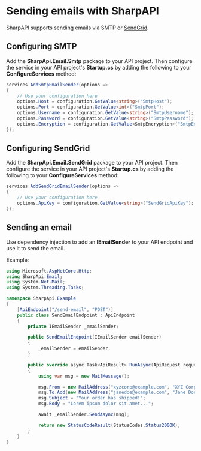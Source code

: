 # Sending emails with SharpAPI

SharpAPI supports sending emails via SMTP or [SendGrid](https://sendgrid.com/).

## Configuring SMTP

Add the **SharpApi.Email.Smtp** package to your API project. Then configure the service in your API project's **Startup.cs** by adding the following to your **ConfigureServices** method:

```cs
services.AddSmtpEmailSender(options =>
{
    // Use your configuration here
    options.Host = configuration.GetValue<string>("SmtpHost");
    options.Port = configuration.GetValue<int>("SmtpPort");
    options.Username = configuration.GetValue<string>("SmtpUsername");
    options.Password = configuration.GetValue<string>("SmtpPassword");
    options.Encryption = configuration.GetValue<SmtpEncryption>("SmtpEncryption");
});
```

## Configuring SendGrid

Add the **SharpApi.Email.SendGrid** package to your API project. Then configure the service in your API project's **Startup.cs** by adding the following to your **ConfigureServices** method:

```cs
services.AddSendGridEmailSender(options =>
{
    // Use your configuration here
    options.ApiKey = configuration.GetValue<string>("SendGridApiKey");
});
```

## Sending an email

Use dependency injection to add an **IEmailSender** to your API endpoint and use it to send the email.

Example:

```cs
using Microsoft.AspNetCore.Http;
using SharpApi.Email;
using System.Net.Mail;
using System.Threading.Tasks;

namespace SharpApi.Example
{
    [ApiEndpoint("/send-email", "POST")]
    public class SendEmailEndpoint : ApiEndpoint
    {
        private IEmailSender _emailSender;

        public SendEmailEndpoint(IEmailSender emailSender)
        {
            _emailSender = emailSender;
        }

        public override async Task<ApiResult> RunAsync(ApiRequest request)
        {
            using var msg = new MailMessage();

            msg.From = new MailAddress("xyzcorp@example.com", "XYZ Corporation");
            msg.To.Add(new MailAddress("janedoe@example.com", "Jane Doe"));
            msg.Subject = "Your order has shipped!";
            msg.Body = "Lorem ipsum dolor sit amet...";

            await _emailSender.SendAsync(msg);

            return new StatusCodeResult(StatusCodes.Status200OK);
        }
    }
}
```
